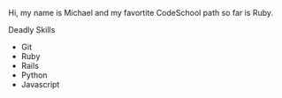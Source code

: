 Hi, my name is Michael and my favortite CodeSchool path so far is Ruby.

Deadly Skills
* Git
* Ruby
* Rails
* Python
* Javascript